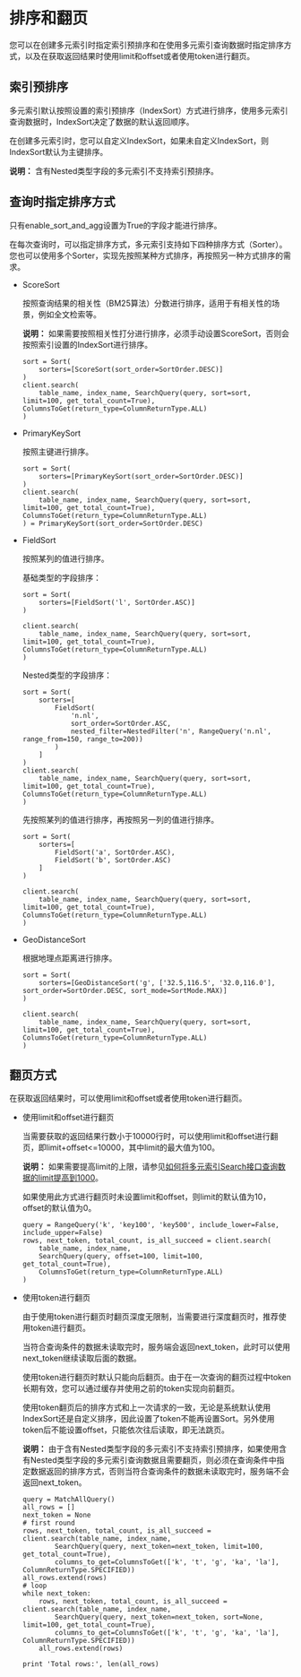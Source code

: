 # 排序和翻页

您可以在创建多元索引时指定索引预排序和在使用多元索引查询数据时指定排序方式，以及在获取返回结果时使用limit和offset或者使用token进行翻页。

## 索引预排序

多元索引默认按照设置的索引预排序（IndexSort）方式进行排序，使用多元索引查询数据时，IndexSort决定了数据的默认返回顺序。

在创建多元索引时，您可以自定义IndexSort，如果未自定义IndexSort，则IndexSort默认为主键排序。

**说明：** 含有Nested类型字段的多元索引不支持索引预排序。

## 查询时指定排序方式

只有enable\_sort\_and\_agg设置为True的字段才能进行排序。

在每次查询时，可以指定排序方式，多元索引支持如下四种排序方式（Sorter）。您也可以使用多个Sorter，实现先按照某种方式排序，再按照另一种方式排序的需求。

-   ScoreSort

    按照查询结果的相关性（BM25算法）分数进行排序，适用于有相关性的场景，例如全文检索等。

    **说明：** 如果需要按照相关性打分进行排序，必须手动设置ScoreSort，否则会按照索引设置的IndexSort进行排序。

    ```
    sort = Sort(
        sorters=[ScoreSort(sort_order=SortOrder.DESC)]
    )
    client.search(
        table_name, index_name, SearchQuery(query, sort=sort, limit=100, get_total_count=True), ColumnsToGet(return_type=ColumnReturnType.ALL)
    )
    ```

-   PrimaryKeySort

    按照主键进行排序。

    ```
    sort = Sort(
        sorters=[PrimaryKeySort(sort_order=SortOrder.DESC)]
    )
    client.search(
        table_name, index_name, SearchQuery(query, sort=sort, limit=100, get_total_count=True), ColumnsToGet(return_type=ColumnReturnType.ALL)
    ) = PrimaryKeySort(sort_order=SortOrder.DESC)
    ```

-   FieldSort

    按照某列的值进行排序。

    基础类型的字段排序：

    ```
    sort = Sort(
        sorters=[FieldSort('l', SortOrder.ASC)]
    )
    
    client.search(
        table_name, index_name, SearchQuery(query, sort=sort, limit=100, get_total_count=True), ColumnsToGet(return_type=ColumnReturnType.ALL)
    )
    ```

    Nested类型的字段排序：

    ```
    sort = Sort(
        sorters=[
            FieldSort(
                'n.nl', 
                sort_order=SortOrder.ASC, 
                nested_filter=NestedFilter('n', RangeQuery('n.nl', range_from=150, range_to=200))
            )
        ]
    )
    client.search(
        table_name, index_name, SearchQuery(query, sort=sort, limit=100, get_total_count=True), ColumnsToGet(return_type=ColumnReturnType.ALL)
    )
    ```

    先按照某列的值进行排序，再按照另一列的值进行排序。

    ```
    sort = Sort(
        sorters=[
            FieldSort('a', SortOrder.ASC),
            FieldSort('b', SortOrder.ASC)
        ]
    )
    
    client.search(
        table_name, index_name, SearchQuery(query, sort=sort, limit=100, get_total_count=True), ColumnsToGet(return_type=ColumnReturnType.ALL)
    )
    ```

-   GeoDistanceSort

    根据地理点距离进行排序。

    ```
    sort = Sort(
        sorters=[GeoDistanceSort('g', ['32.5,116.5', '32.0,116.0'], sort_order=SortOrder.DESC, sort_mode=SortMode.MAX)]
    )
    
    client.search(
        table_name, index_name, SearchQuery(query, sort=sort, limit=100, get_total_count=True), ColumnsToGet(return_type=ColumnReturnType.ALL)
    )    
    ```


## 翻页方式

在获取返回结果时，可以使用limit和offset或者使用token进行翻页。

-   使用limit和offset进行翻页

    当需要获取的返回结果行数小于10000行时，可以使用limit和offset进行翻页，即limit+offset<=10000，其中limit的最大值为100。

    **说明：** 如果需要提高limit的上限，请参见[如何将多元索引Search接口查询数据的limit提高到1000](/cn.zh-CN/常见问题/一般性问题/如何将多元索引Search接口查询数据的limit提高到1000.md)。

    如果使用此方式进行翻页时未设置limit和offset，则limit的默认值为10，offset的默认值为0。

    ```
    query = RangeQuery('k', 'key100', 'key500', include_lower=False, include_upper=False)
    rows, next_token, total_count, is_all_succeed = client.search(
        table_name, index_name, 
        SearchQuery(query, offset=100, limit=100, get_total_count=True), 
        ColumnsToGet(return_type=ColumnReturnType.ALL)
    )      
    ```

-   使用token进行翻页

    由于使用token进行翻页时翻页深度无限制，当需要进行深度翻页时，推荐使用token进行翻页。

    当符合查询条件的数据未读取完时，服务端会返回next\_token，此时可以使用next\_token继续读取后面的数据。

    使用token进行翻页时默认只能向后翻页。由于在一次查询的翻页过程中token长期有效，您可以通过缓存并使用之前的token实现向前翻页。

    使用token翻页后的排序方式和上一次请求的一致，无论是系统默认使用IndexSort还是自定义排序，因此设置了token不能再设置Sort。另外使用token后不能设置offset，只能依次往后读取，即无法跳页。

    **说明：** 由于含有Nested类型字段的多元索引不支持索引预排序，如果使用含有Nested类型字段的多元索引查询数据且需要翻页，则必须在查询条件中指定数据返回的排序方式，否则当符合查询条件的数据未读取完时，服务端不会返回next\_token。

    ```
    query = MatchAllQuery()
    all_rows = []
    next_token = None
    # first round
    rows, next_token, total_count, is_all_succeed = client.search(table_name, index_name,
            SearchQuery(query, next_token=next_token, limit=100, get_total_count=True),
            columns_to_get=ColumnsToGet(['k', 't', 'g', 'ka', 'la'], ColumnReturnType.SPECIFIED))
    all_rows.extend(rows)
    # loop
    while next_token:
        rows, next_token, total_count, is_all_succeed = client.search(table_name, index_name,
            SearchQuery(query, next_token=next_token, sort=None, limit=100, get_total_count=True),
            columns_to_get=ColumnsToGet(['k', 't', 'g', 'ka', 'la'], ColumnReturnType.SPECIFIED))
        all_rows.extend(rows)
    
    print 'Total rows:', len(all_rows)
    ```


